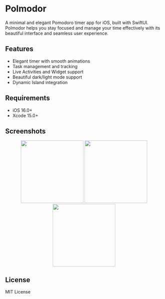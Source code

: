 # Polmodor

A minimal and elegant Pomodoro timer app for iOS, built with SwiftUI. Polmodor helps you stay focused and manage your time effectively with its beautiful interface and seamless user experience.

## Features

- Elegant timer with smooth animations
- Task management and tracking
- Live Activities and Widget support
- Beautiful dark/light mode support
- Dynamic Island integration

## Requirements

- iOS 16.0+
- Xcode 15.0+

## Screenshots

<p align="center">
  <img src="Assets/home.png" width="200" />
  <img src="Assets/timer.png" width="200" />
  <img src="Assets/tasks.png" width="200" />
</p>

## License

MIT License

